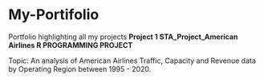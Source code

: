 # My-Portifolio
Portfolio highlighting all my projects
**Project 1
STA_Project_American Airlines
R PROGRAMMING PROJECT**

Topic: An analysis of American Airlines Traffic, Capacity and Revenue data by Operating Region between 1995 - 2020.
